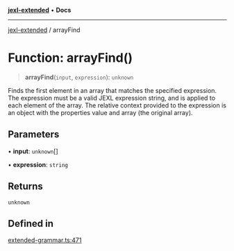 [**jexl-extended**](../README.md) • **Docs**

***

[jexl-extended](../globals.md) / arrayFind

# Function: arrayFind()

> **arrayFind**(`input`, `expression`): `unknown`

Finds the first element in an array that matches the specified expression.
The expression must be a valid JEXL expression string, and is applied to each element of the array.
The relative context provided to the expression is an object with the properties value and array (the original array).

## Parameters

• **input**: `unknown`[]

• **expression**: `string`

## Returns

`unknown`

## Defined in

[extended-grammar.ts:471](https://github.com/nikoraes/jexl-extended/blob/06a031f168fa218082d7ed9df57973f42e70c755/src/extended-grammar.ts#L471)
